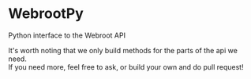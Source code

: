 # WebrootPy
Python interface to the Webroot API

It's worth noting that we only build methods for the parts of the api we need.  
If you need more, feel free to ask, or build your own and do pull request!
